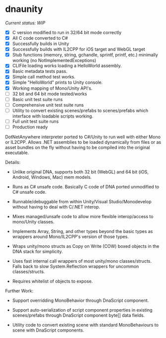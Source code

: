 # dnaunity

*Current status: WIP*

- [x] C version modified to run in 32/64 bit mode correctly
- [x] All C code converted to C#
- [x] Successfully builds in Unity
- [x] Successfully builds with IL2CPP for iOS target and WebGL target
- [x] Stub functions (memory, string, gchandle, sprintf, printf, etc.) minimally working (no NotImplementedExceptions)
- [X] CLIFile loading works loading a HelloWorld assembly.
- [X] Basic metadata tests pass.
- [X] Simple call method test works.
- [X] Simple "HelloWorld" prints to Unity console.
- [X] Working mapping of Mono/Unity API's.
- [ ] 32 bit and 64 bit mode tested/works
- [ ] Basic unit test suite runs
- [ ] Comprehensive unit test suite runs
- [ ] Utility to convert existing scenes/prefabs to scenes/prefabs which interface with loadable scripts working.
- [ ] Full unit test suite runs
- [ ] Production ready
 
DotNetAnywhere interpreter ported to C#/Unity to run well with either Mono or IL2CPP.  Allows .NET assemblies
to be loaded dynamically from files or as asset bundles on the fly without having to be compiled into the 
original executable.

Details:

- Unlike original DNA, supports both 32 bit (WebGL) and 64 bit (iOS, Android, Windows, Mac) mem models.

- Runs as C# unsafe code.  Basically C code of DNA ported unmodified to C# unsafe code.

- Runnable/debuggable from within Unity/Visual Studio/Monodevelop without having to deal with C/.NET interop.

- Mixes managed/unsafe code to allow more flexible interop/access to mono/Unity classes.

- Implements Array, String, and other types beyond the basic types as wrappers around Mono/IL2CPP's
  version of those types.
  
- Wraps unity/mono structs as Copy on Write (COW) boxed objects in the DNA stack for simplicity.

- Uses fast internal call wrappers of most unity/mono classes/structs.  Falls back to slow System.Reflection wrappers for
  uncommon classes/structs.
  
- Requires whitelist of objects to expose.

Further Work:

- Support overridding MonoBehavior through DnaScript component.

- Support auto-serialization of script component properties in existing scenes/prefabs through DnaScript component byte[] data fields.

- Utility code to convert existing scene with standard MonoBehaviours to scene with DnaScript components.
